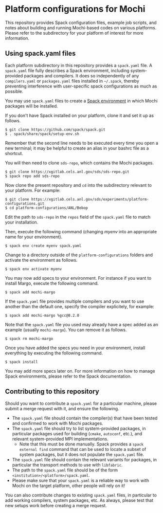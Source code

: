 Platform configurations for Mochi
=================================

This repository provides Spack configuration files, example job scripts, and
notes about building and running Mochi-based codes on various platforms.
Please refer to the subdirectory for your platform of interest for more
information.


Using spack.yaml files
----------------------

Each platform subdirectory in this repository provides a `spack.yaml` file.
A `spack.yaml` file fully describes a Spack environment, including
system-provided packages and compilers. It does so independently of any
`compilers.yaml` or `packages.yaml` files installed in `~/.spack`, thereby
preventing interference with user-specific spack configurations as much as
possible.

You may use `spack.yaml` files to create a
[Spack environment](https://spack.readthedocs.io/en/latest/environments.html)
in which Mochi packages will be installed.

If you don't have Spack installed on your platform, clone it and set it up
as follows.

```
$ git clone https://github.com/spack/spack.git
$ . spack/share/spack/setup-env.sh
```

Remember that the second line needs to be executed every time you open a new
terminal; it may be helpful to create an alias in your bashrc file as a
shortcut.

You will then need to clone `sds-repo`, which contains the Mochi packages.

```
$ git clone https://xgitlab.cels.anl.gov/sds/sds-repo.git
$ spack repo add sds-repo
```

Now clone the present repository and `cd` into the subdirectory relevant
to your platform. For example:

```
$ git clone https://xgitlab.cels.anl.gov/sds/experiments/platform-configurations.git
$ cd platform-configurations/ANL/Bebop
```

Edit the path to `sds-repo` in the `repos` field of the `spack.yaml` file to
match your installation.

Then, execute the following command
(changing _myenv_ into an appropriate name for your environment).

```
$ spack env create myenv spack.yaml
```

Change to a directory outside of the `platform-configurations` folders
and activate the environment as follows.

```
$ spack env activate myenv
```

You may now add specs to your environment. For instance if you want
to install Margo, execute the following command.

```
$ spack add mochi-margo
```

If the `spack.yaml` file provides multiple compilers and you want
to use another than the default one, specify the compiler explicitely,
for example:

```
$ spack add mochi-margo %gcc@8.2.0
```

Note that the `spack.yaml` file you used may already have a spec
added as an example (usually `mochi-margo`). You can remove it as
follows.

```
$ spack rm mochi-margo
```

Once you have added the specs you need in your environment, install
everything by executing the following command.

```
$ spack install
```

You may add more specs later on. For more information on how to manage
Spack environments, please refer to the Spack documentation.


Contributing to this repository
-------------------------------

Should you want to contribute a `spack.yaml` for a particular machine,
please submit a merge request with it, and ensure the following.

*  The `spack.yaml` file should contain the compiler(s) that have been tested
   and confirmed to work with Mochi packages.
*  The `spack.yaml` file should try to list system-provided packages,
   in particular packages used for building (`cmake`, `autoconf`, etc.),
   and relevant system-provided MPI implementations.
   - Note that this must be done manually.  Spack provides a `spack external
     find` command that can be used to locate a subset of system packages,
     but it does not populate the `spack.yaml` file.
*  The `spack.yaml` file should contain the relevant variants for packages,
   in particular the transport methods to use with `libfabric`.
*  The path to the `spack.yaml` file should be of the form
   `<institution>/<platform>/spack.yaml`.
*  Please make sure that your `spack.yaml` is a reliable way to work with
   Mochi on the target platform, other people will rely on it!

You can also contribute changes to existing `spack.yaml` files, in particular
to add working compilers, system packages, etc. As always, please test that
new setups work before creating a merge request.
